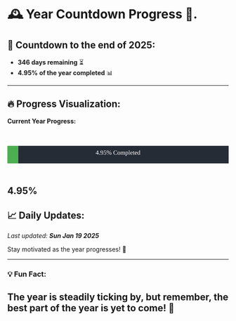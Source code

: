 
# &#x1F570; **Year Countdown Progress** &#x1F389;.

## &#x1F4C5; Countdown to the end of 2025:
- **346 days remaining** &#x23F3;
- **4.95% of the year completed** &#x1F4CA;

---

## &#x1F525; **Progress Visualization**:

**Current Year Progress:**

<br><br>
![Progress Bar](https://raw.githubusercontent.com/dayanidigv/year-countdown-progress/main/progress-bar.svg)
<br><br>

**4.95%**
---

## &#x1F4C8; **Daily Updates**:

_Last updated: **Sun Jan 19 2025**_

Stay motivated as the year progresses! &#x1F680;

--- 

### &#x1F4A1; **Fun Fact:**
The year is steadily ticking by, but remember, the best part of the year is yet to come! &#x1F31F;
---
